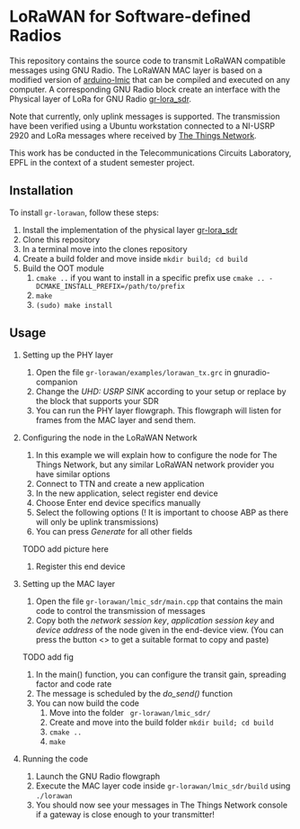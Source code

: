# LoRaWAN for Software-defined Radios
This repository contains the source code to transmit LoRaWAN compatible messages using GNU Radio.
The LoRaWAN MAC layer is based on a modified version of [arduino-lmic](https://github.com/mcci-catena/arduino-lmic) that can be compiled and executed on any computer. A corresponding GNU Radio block create an interface with the Physical layer of LoRa for GNU Radio [gr-lora_sdr](https://github.com/tapparelj/gr-lora_sdr).

Note that currently, only uplink messages is supported. The transmission have been verified using a Ubuntu workstation connected to a NI-USRP 2920 and LoRa messages where received by [The Things Network](https://www.thethingsnetwork.org/). 

This work has be conducted in the Telecommunications Circuits Laboratory, EPFL in the context of a student semester project.


## Installation

To install `gr-lorawan`, follow these steps:
1. Install the implementation of the physical layer [gr-lora_sdr](https://github.com/tapparelj/gr-lora_sdr)
1. Clone this repository
1. In a terminal move into the clones repository
1. Create a build folder and move inside ```mkdir build; cd build``` 
1. Build the OOT module
    1. ```cmake ..``` if you want to install in a specific prefix use ```cmake .. -DCMAKE_INSTALL_PREFIX=/path/to/prefix```
    1. ```make ```
    1. ```(sudo) make install```


## Usage
1. Setting up the PHY layer
    1. Open the file ```gr-lorawan/examples/lorawan_tx.grc``` in gnuradio-companion
    1. Change the _UHD: USRP SINK_ according to your setup or replace by the block that supports your SDR
    1. You can run the PHY layer flowgraph. This flowgraph will listen for frames from the MAC layer and send them.
1. Configuring the node in the LoRaWAN Network
    1. In this example we will explain how to configure the node for The Things Network, but any similar LoRaWAN network provider you have similar options
    1. Connect to TTN and create a new application
    1. In the new application, select register end device
    1. Choose Enter end device specifics manually
    1. Select the following options (! It is important to choose ABP as there will only be uplink transmissions)
    1. You can press _Generate_ for all other fields

    TODO add picture here

    1. Register this end device

1. Setting up the MAC layer
    1. Open the file ```gr-lorawan/lmic_sdr/main.cpp``` that contains the main code to control the transmission of messages
    1. Copy both the _network session key_, _application session key_ and _device address_ of the node given in the end-device view. (You can press the button <> to get a suitable format to copy and paste)

    TODO add fig

    1. In the main() function, you can configure the transit gain, spreading factor and code rate
    1. The message is scheduled by the _do_send()_ function
    1. You can now build the code 
        1. Move into the folder ``` gr-lorawan/lmic_sdr/``` 
        1. Create and move into the build folder ```mkdir build; cd build```
        1. ```cmake ..```
        1. ```make```
1. Running the code
    1. Launch the GNU Radio flowgraph
    1. Execute the MAC layer code inside ```gr-lorawan/lmic_sdr/build``` using ```./lorawan```
    1. You should now see your messages in The Things Network console if a gateway is close enough to your transmitter!





